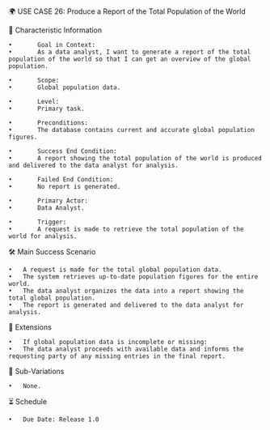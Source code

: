 🌍 USE CASE 26: Produce a Report of the Total Population of the World

📌 Characteristic Information

	•       Goal in Context:
	•       As a data analyst, I want to generate a report of the total population of the world so that I can get an overview of the global population.
	
    •       Scope:
	•       Global population data.
	
    •       Level:
	•       Primary task.
	
    •       Preconditions:
	•       The database contains current and accurate global population figures.
	
    •       Success End Condition:
	•       A report showing the total population of the world is produced and delivered to the data analyst for analysis.
	
    •       Failed End Condition:
	•       No report is generated.
	
    •       Primary Actor:
	•       Data Analyst.
	
    •       Trigger:
	•       A request is made to retrieve the total population of the world for analysis.

🛠 Main Success Scenario

	•	A request is made for the total global population data.
	•	The system retrieves up-to-date population figures for the entire world.
	•	The data analyst organizes the data into a report showing the total global population.
	•	The report is generated and delivered to the data analyst for analysis.

🚨 Extensions

	•	If global population data is incomplete or missing:
	•	The data analyst proceeds with available data and informs the requesting party of any missing entries in the final report.

🔀 Sub-Variations

	•	None.

⏳ Schedule

	•	Due Date: Release 1.0
